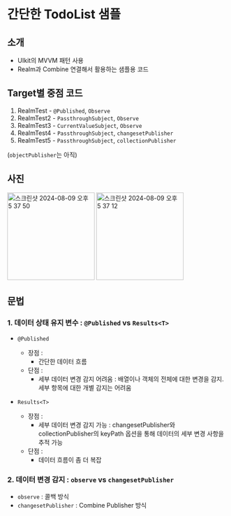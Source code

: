 # 간단한 TodoList 샘플

## 소개
- UIkit의 MVVM 패턴 사용
- Realm과 Combine 연결해서 활용하는 샘플용 코드

## Target별 중점 코드
1. RealmTest - `@Published`, `Observe`
2. RealmTest2 - `PassthroughSubject`, `Observe`
3. RealmTest3 - `CurrentValueSubject`, `Observe`
4. RealmTest4 - `PassthroughSubject`, `changesetPublisher`
5. RealmTest5 - `PassthroughSubject`, `collectionPublisher`

(`objectPublisher`는 아직)


## 사진

<p>
<img height="200" alt="스크린샷 2024-08-09 오후 5 37 50" src="https://github.com/user-attachments/assets/7b98302d-0e36-40c5-8cd3-ae2498f792bf">
<img height="200" alt="스크린샷 2024-08-09 오후 5 37 12" src="https://github.com/user-attachments/assets/fee4bd34-75ca-4ab6-a967-6c0d44e28939">
</p>


## 문법

### 1. 데이터 상태 유지 변수 : `@Published` vs `Results<T>`

- `@Published`
  - 장점 :
    - 간단한 데이터 흐름
  - 단점 :
    - 세부 데이터 변경 감지 어려움 : 배열이나 객체의 전체에 대한 변경을 감지. 세부 항목에 대한 개별 감지는 어려움
  
- `Results<T>`
  - 장점 :
    - 세부 데이터 변경 감지 가능 : changesetPublisher와 collectionPublisher의 keyPath 옵션을 통해 데이터의 세부 변경 사항을 추적 가능
  - 단점 :
    - 데이터 흐름이 좀 더 복잡


### 2. 데이터 변경 감지 : `observe` vs `changesetPublisher`

- `observe` : 콜백 방식
- `changesetPublisher` : Combine Publisher 방식


